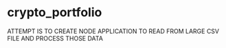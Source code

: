 # crypto_portfolio
ATTEMPT IS TO CREATE NODE APPLICATION TO READ FROM LARGE CSV FILE AND PROCESS THOSE DATA
